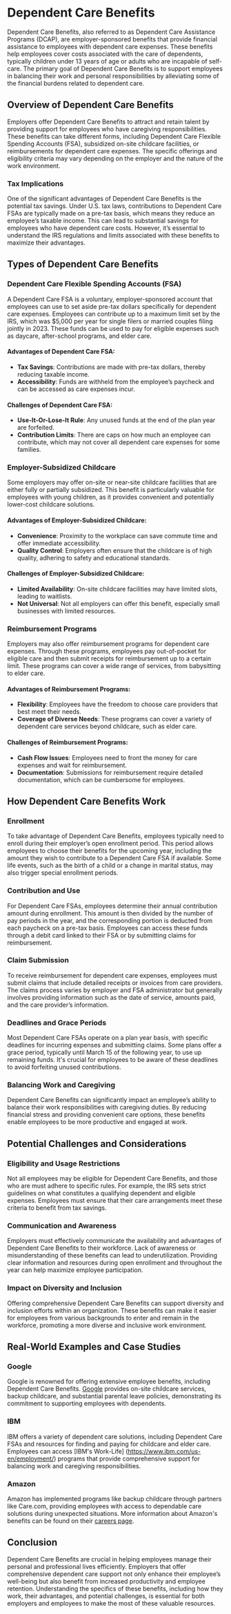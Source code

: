 # Dependent Care Benefits

Dependent Care Benefits, also referred to as Dependent Care Assistance Programs (DCAP), are employer-sponsored benefits that provide financial assistance to employees with dependent care expenses. These benefits help employees cover costs associated with the care of dependents, typically children under 13 years of age or adults who are incapable of self-care. The primary goal of Dependent Care Benefits is to support employees in balancing their work and personal responsibilities by alleviating some of the financial burdens related to dependent care.

## Overview of Dependent Care Benefits

Employers offer Dependent Care Benefits to attract and retain talent by providing support for employees who have caregiving responsibilities. These benefits can take different forms, including Dependent Care Flexible Spending Accounts (FSA), subsidized on-site childcare facilities, or reimbursements for dependent care expenses. The specific offerings and eligibility criteria may vary depending on the employer and the nature of the work environment.

### Tax Implications

One of the significant advantages of Dependent Care Benefits is the potential tax savings. Under U.S. tax laws, contributions to Dependent Care FSAs are typically made on a pre-tax basis, which means they reduce an employee’s taxable income. This can lead to substantial savings for employees who have dependent care costs. However, it’s essential to understand the IRS regulations and limits associated with these benefits to maximize their advantages.

## Types of Dependent Care Benefits

### Dependent Care Flexible Spending Accounts (FSA)

A Dependent Care FSA is a voluntary, employer-sponsored account that employees can use to set aside pre-tax dollars specifically for dependent care expenses. Employees can contribute up to a maximum limit set by the IRS, which was $5,000 per year for single filers or married couples filing jointly in 2023. These funds can be used to pay for eligible expenses such as daycare, after-school programs, and elder care.

#### Advantages of Dependent Care FSA:

- **Tax Savings**: Contributions are made with pre-tax dollars, thereby reducing taxable income.
- **Accessibility**: Funds are withheld from the employee’s paycheck and can be accessed as care expenses incur.

#### Challenges of Dependent Care FSA:

- **Use-It-Or-Lose-It Rule**: Any unused funds at the end of the plan year are forfeited.
- **Contribution Limits**: There are caps on how much an employee can contribute, which may not cover all dependent care expenses for some families.

### Employer-Subsidized Childcare

Some employers may offer on-site or near-site childcare facilities that are either fully or partially subsidized. This benefit is particularly valuable for employees with young children, as it provides convenient and potentially lower-cost childcare solutions.

#### Advantages of Employer-Subsidized Childcare:

- **Convenience**: Proximity to the workplace can save commute time and offer immediate accessibility.
- **Quality Control**: Employers often ensure that the childcare is of high quality, adhering to safety and educational standards.

#### Challenges of Employer-Subsidized Childcare:

- **Limited Availability**: On-site childcare facilities may have limited slots, leading to waitlists.
- **Not Universal**: Not all employers can offer this benefit, especially small businesses with limited resources.

### Reimbursement Programs

Employers may also offer reimbursement programs for dependent care expenses. Through these programs, employees pay out-of-pocket for eligible care and then submit receipts for reimbursement up to a certain limit. These programs can cover a wide range of services, from babysitting to elder care.

#### Advantages of Reimbursement Programs:

- **Flexibility**: Employees have the freedom to choose care providers that best meet their needs.
- **Coverage of Diverse Needs**: These programs can cover a variety of dependent care services beyond childcare, such as elder care.

#### Challenges of Reimbursement Programs:

- **Cash Flow Issues**: Employees need to front the money for care expenses and wait for reimbursement.
- **Documentation**: Submissions for reimbursement require detailed documentation, which can be cumbersome for employees.

## How Dependent Care Benefits Work

### Enrollment

To take advantage of Dependent Care Benefits, employees typically need to enroll during their employer’s open enrollment period. This period allows employees to choose their benefits for the upcoming year, including the amount they wish to contribute to a Dependent Care FSA if available. Some life events, such as the birth of a child or a change in marital status, may also trigger special enrollment periods.

### Contribution and Use

For Dependent Care FSAs, employees determine their annual contribution amount during enrollment. This amount is then divided by the number of pay periods in the year, and the corresponding portion is deducted from each paycheck on a pre-tax basis. Employees can access these funds through a debit card linked to their FSA or by submitting claims for reimbursement.

### Claim Submission

To receive reimbursement for dependent care expenses, employees must submit claims that include detailed receipts or invoices from care providers. The claims process varies by employer and FSA administrator but generally involves providing information such as the date of service, amounts paid, and the care provider’s information. 

### Deadlines and Grace Periods

Most Dependent Care FSAs operate on a plan year basis, with specific deadlines for incurring expenses and submitting claims. Some plans offer a grace period, typically until March 15 of the following year, to use up remaining funds. It's crucial for employees to be aware of these deadlines to avoid forfeiting unused contributions.

### Balancing Work and Caregiving

Dependent Care Benefits can significantly impact an employee’s ability to balance their work responsibilities with caregiving duties. By reducing financial stress and providing convenient care options, these benefits enable employees to be more productive and engaged at work. 

## Potential Challenges and Considerations

### Eligibility and Usage Restrictions

Not all employees may be eligible for Dependent Care Benefits, and those who are must adhere to specific rules. For example, the IRS sets strict guidelines on what constitutes a qualifying dependent and eligible expenses. Employees must ensure that their care arrangements meet these criteria to benefit from tax savings.

### Communication and Awareness

Employers must effectively communicate the availability and advantages of Dependent Care Benefits to their workforce. Lack of awareness or misunderstanding of these benefits can lead to underutilization. Providing clear information and resources during open enrollment and throughout the year can help maximize employee participation.

### Impact on Diversity and Inclusion

Offering comprehensive Dependent Care Benefits can support diversity and inclusion efforts within an organization. These benefits can make it easier for employees from various backgrounds to enter and remain in the workforce, promoting a more diverse and inclusive work environment.

## Real-World Examples and Case Studies

### Google

Google is renowned for offering extensive employee benefits, including Dependent Care Benefits. [Google](https://careers.google.com/) provides on-site childcare services, backup childcare, and substantial parental leave policies, demonstrating its commitment to supporting employees with dependents.

### IBM

IBM offers a variety of dependent care solutions, including Dependent Care FSAs and resources for finding and paying for childcare and elder care. Employees can access [IBM's Work-Life] (https://www.ibm.com/us-en/employment/) programs that provide comprehensive support for balancing work and caregiving responsibilities.

### Amazon

Amazon has implemented programs like backup childcare through partners like Care.com, providing employees with access to dependable care solutions during unexpected situations. More information about Amazon's benefits can be found on their [careers page](https://www.amazon.jobs/).

## Conclusion

Dependent Care Benefits are crucial in helping employees manage their personal and professional lives efficiently. Employers that offer comprehensive dependent care support not only enhance their employee’s well-being but also benefit from increased productivity and employee retention. Understanding the specifics of these benefits, including how they work, their advantages, and potential challenges, is essential for both employers and employees to make the most of these valuable resources.